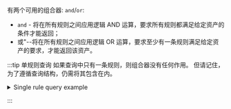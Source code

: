 有两个可用的组合器: `and`/`or`: 

* `and` - 将在所有规则之间应用逻辑 AND 运算，要求所有规则都满足给定资产的条件才能返回；
* 或"--将在所有规则之间应用逻辑 OR 运算，要求至少有一条规则满足给定资产的要求，才能返回该资产。

:::tip  单规则查询 如果查询中只有一条规则，则组合器没有任何作用。 但请记住，为了遵循查询结构，仍需将其包含在内。

<details>
<summary>Single rule query example</summary>

在下面的示例中，"rules "数组中只出现了一条规则，因此 "combinator "字段没有任何作用: 

```json showLineNumbers
{
  // highlight-next-line
  "combinator": "and",
  "rules": [
    // highlight-start
    {
      "property": "$blueprint",
      "operator": "=",
      "value": "myBlueprint"
    }
    // highlight-end
  ]
}
```

</details>

:::